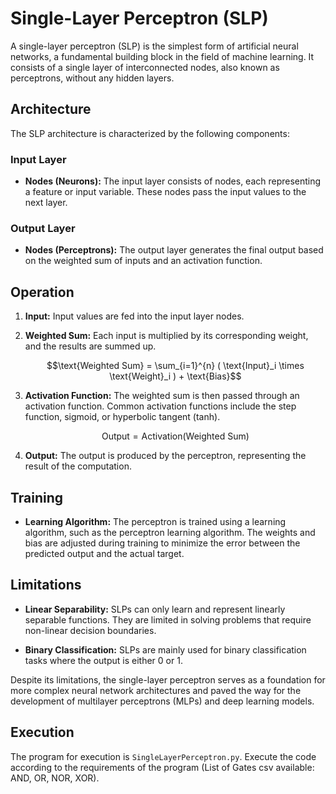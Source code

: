 # Single-Layer Perceptron (SLP)

A single-layer perceptron (SLP) is the simplest form of artificial neural networks, a fundamental building block in the field of machine learning. It consists of a single layer of interconnected nodes, also known as perceptrons, without any hidden layers.

## Architecture

The SLP architecture is characterized by the following components:

### Input Layer

- **Nodes (Neurons):** The input layer consists of nodes, each representing a feature or input variable. These nodes pass the input values to the next layer.

### Output Layer

- **Nodes (Perceptrons):** The output layer generates the final output based on the weighted sum of inputs and an activation function.

## Operation

1. **Input:** Input values are fed into the input layer nodes.
  
2. **Weighted Sum:** Each input is multiplied by its corresponding weight, and the results are summed up.

   $$\text{Weighted Sum} = \sum_{i=1}^{n} ( \text{Input}_i \times \text{Weight}_i ) + \text{Bias}$$

3. **Activation Function:** The weighted sum is then passed through an activation function. Common activation functions include the step function, sigmoid, or hyperbolic tangent (tanh).

   $$\text{Output} = \text{Activation}(\text{Weighted Sum})$$

5. **Output:** The output is produced by the perceptron, representing the result of the computation.

## Training

- **Learning Algorithm:** The perceptron is trained using a learning algorithm, such as the perceptron learning algorithm. The weights and bias are adjusted during training to minimize the error between the predicted output and the actual target.

## Limitations

- **Linear Separability:** SLPs can only learn and represent linearly separable functions. They are limited in solving problems that require non-linear decision boundaries.

- **Binary Classification:** SLPs are mainly used for binary classification tasks where the output is either 0 or 1.

Despite its limitations, the single-layer perceptron serves as a foundation for more complex neural network architectures and paved the way for the development of multilayer perceptrons (MLPs) and deep learning models.

## Execution

The program for execution is `SingleLayerPerceptron.py`. Execute the code according to the requirements of the program (List of Gates csv available: AND, OR, NOR, XOR).

